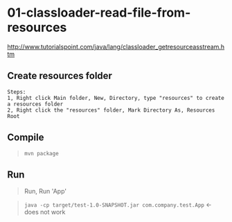 # 01-classloader-read-file-from-resources

http://www.tutorialspoint.com/java/lang/classloader_getresourceasstream.htm

## Create resources folder

```
Steps:
1, Right click Main folder, New, Directory, type "resources" to create a resources folder
2, Right click the "resources" folder, Mark Directory As, Resources Root
```

## Compile

> `mvn package`

## Run

> Run, Run 'App'

> `java -cp target/test-1.0-SNAPSHOT.jar com.company.test.App`  <- does not work
